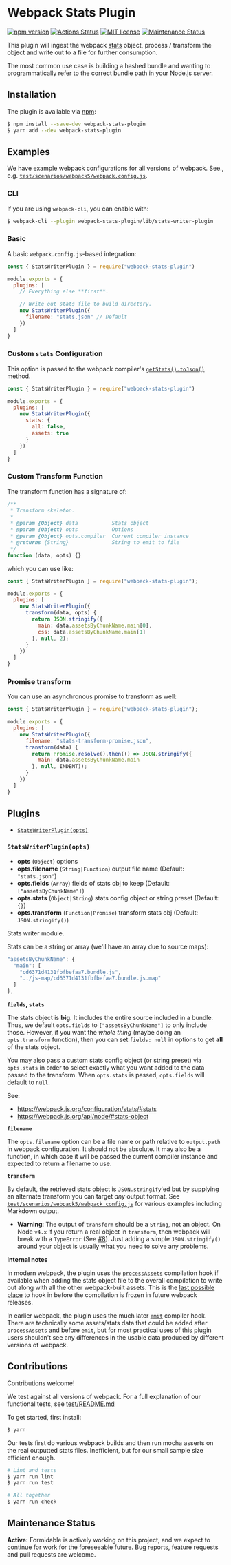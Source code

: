 Webpack Stats Plugin
====================

[![npm version][npm_img]][npm_site]
[![Actions Status][actions_img]][actions_site]
[![MIT license][lic_img]][lic_site]
[![Maintenance Status][maintenance_image]](#maintenance-status)

This plugin will ingest the webpack [stats](https://webpack.js.org/configuration/stats/#stats) object, process / transform the object and write out to a file for further consumption.

The most common use case is building a hashed bundle and wanting to programmatically refer to the correct bundle path in your Node.js server.

## Installation

The plugin is available via [npm](https://www.npmjs.com/package/webpack-stats-plugin):

```sh
$ npm install --save-dev webpack-stats-plugin
$ yarn add --dev webpack-stats-plugin
```

## Examples

We have example webpack configurations for all versions of webpack. See., e.g. [`test/scenarios/webpack5/webpack.config.js`](test/scenarios/webpack5/webpack.config.js).

### CLI

If you are using `webpack-cli`, you can enable with:

```sh
$ webpack-cli --plugin webpack-stats-plugin/lib/stats-writer-plugin
```

### Basic

A basic `webpack.config.js`-based integration:

```js
const { StatsWriterPlugin } = require("webpack-stats-plugin")

module.exports = {
  plugins: [
    // Everything else **first**.

    // Write out stats file to build directory.
    new StatsWriterPlugin({
      filename: "stats.json" // Default
    })
  ]
}
```

### Custom `stats` Configuration

This option is passed to the webpack compiler's [`getStats().toJson()`](https://webpack.js.org/api/node/#statstojsonoptions) method.

```js
const { StatsWriterPlugin } = require("webpack-stats-plugin")

module.exports = {
  plugins: [
    new StatsWriterPlugin({
      stats: {
        all: false,
        assets: true
      }
    })
  ]
}
```

### Custom Transform Function

The transform function has a signature of:

```js
/**
 * Transform skeleton.
 *
 * @param {Object} data           Stats object
 * @param {Object} opts           Options
 * @param {Object} opts.compiler  Current compiler instance
 * @returns {String}              String to emit to file
 */
function (data, opts) {}
```

which you can use like:

```js
const { StatsWriterPlugin } = require("webpack-stats-plugin");

module.exports = {
  plugins: [
    new StatsWriterPlugin({
      transform(data, opts) {
        return JSON.stringify({
          main: data.assetsByChunkName.main[0],
          css: data.assetsByChunkName.main[1]
        }, null, 2);
      }
    })
  ]
}
```

### Promise transform

You can use an asynchronous promise to transform as well:

```js
const { StatsWriterPlugin } = require("webpack-stats-plugin");

module.exports = {
  plugins: [
    new StatsWriterPlugin({
      filename: "stats-transform-promise.json",
      transform(data) {
        return Promise.resolve().then(() => JSON.stringify({
          main: data.assetsByChunkName.main
        }, null, INDENT));
      }
    })
  ]
}
```

## Plugins

* [`StatsWriterPlugin(opts)`](#statswriterplugin-opts-)

### `StatsWriterPlugin(opts)`
* **opts** (`Object`) options
* **opts.filename** (`String|Function`) output file name (Default: `"stats.json"`)
* **opts.fields** (`Array`) fields of stats obj to keep (Default: `["assetsByChunkName"]`)
* **opts.stats** (`Object|String`) stats config object or string preset (Default: `{}`)
* **opts.transform** (`Function|Promise`) transform stats obj (Default: `JSON.stringify()`)

Stats writer module.

Stats can be a string or array (we'll have an array due to source maps):

```js
"assetsByChunkName": {
  "main": [
    "cd6371d4131fbfbefaa7.bundle.js",
    "../js-map/cd6371d4131fbfbefaa7.bundle.js.map"
  ]
},
```

**`fields`, `stats`**

The stats object is **big**. It includes the entire source included in a bundle. Thus, we default `opts.fields` to `["assetsByChunkName"]` to only include those. However, if you want the _whole thing_ (maybe doing an `opts.transform` function), then you can set `fields: null` in options to get **all** of the stats object.

You may also pass a custom stats config object (or string preset) via `opts.stats` in order to select exactly what you want added to the data passed to the transform. When `opts.stats` is passed, `opts.fields` will default to `null`.

See:
- https://webpack.js.org/configuration/stats/#stats
- https://webpack.js.org/api/node/#stats-object

**`filename`**

The `opts.filename` option can be a file name or path relative to `output.path` in webpack configuration. It should not be absolute. It may also be a function, in which case it will be passed the current compiler instance and expected to return a filename to use.

**`transform`**

By default, the retrieved stats object is `JSON.stringify`'ed but by supplying an alternate transform you can target _any_ output format. See [`test/scenarios/webpack5/webpack.config.js`](test/scenarios/webpack5/webpack.config.js) for various examples including Markdown output.

- **Warning**: The output of `transform` should be a `String`, not an object. On Node `v4.x` if you return a real object in `transform`, then webpack will break with a `TypeError` (See [#8](https://github.com/FormidableLabs/webpack-stats-plugin/issues/8)). Just adding a simple `JSON.stringify()` around your object is usually what you need to solve any problems.

**Internal notes**

In modern webpack, the plugin uses the [`processAssets`](https://webpack.js.org/api/compilation-hooks/#processassets) compilation hook if available when adding the stats object file to the overall compilation to write out along with all the other webpack-built assets. This is the [last possible place](https://github.com/webpack/webpack/blob/f2f998b58362d5edc9945a48f8245a3347ad007c/lib/Compilation.js#L2000-L2007) to hook in before the compilation is frozen in future webpack releases.

In earlier webpack, the plugin uses the much later [`emit`](https://webpack.js.org/api/compiler-hooks/#emit) compiler hook. There are technically some assets/stats data that could be added after `processAssets` and before `emit`, but for most practical uses of this plugin users shouldn't see any differences in the usable data produced by different versions of webpack.

## Contributions

Contributions welcome!

We test against all versions of webpack. For a full explanation of our functional tests, see [test/README.md](test/README.md)

To get started, first install:

```sh
$ yarn
```

Our tests first do various webpack builds and then run mocha asserts on the real outputted stats files. Inefficient, but for our small sample size efficient enough.

```sh
# Lint and tests
$ yarn run lint
$ yarn run test

# All together
$ yarn run check
```

## Maintenance Status

**Active:** Formidable is actively working on this project, and we expect to continue for work for the foreseeable future. Bug reports, feature requests and pull requests are welcome.

[npm_img]: https://badge.fury.io/js/webpack-stats-plugin.svg
[npm_site]: http://badge.fury.io/js/webpack-stats-plugin
[actions_img]: https://github.com/FormidableLabs/webpack-stats-plugin/workflows/CI/badge.svg
[actions_site]: https://github.com/FormidableLabs/webpack-stats-plugin/actions
[lic_img]: https://img.shields.io/npm/l/webpack-stats-plugin.svg?color=brightgreen&style=flat
[lic_site]: https://github.com/FormidableLabs/webpack-stats-plugin/blob/main/LICENSE.txt
[maintenance_image]: https://img.shields.io/badge/maintenance-active-green.svg?color=brightgreen&style=flat
